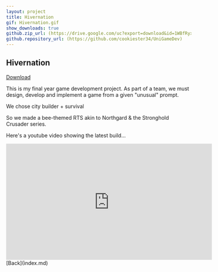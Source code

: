 ```yaml
---
layout: project
title: Hivernation
gif: Hivernation.gif
show_downloads: true
github.zip_url: (https://drive.google.com/uc?export=download&id=1WBfRyxU8ywNIHwzcUX3SOFy-uVb2Erfp)
github.repository_url: (https://github.com/cookiester34/UniGameDev)
---
```


## Hivernation

[Download](https://drive.google.com/file/d/1WBfRyxU8ywNIHwzcUX3SOFy-uVb2Erfp/view?usp=sharing)

This is my final year game development project. As part of a team, we must design, develop and implement a game from a given "unusual" prompt. 

We chose city builder + survival

So we made a bee-themed RTS akin to Northgard & the Stronghold Crusader series.

Here's a youtube video showing the latest build...
<iframe width="560" height="315" src="https://www.youtube.com/embed/fZ0jwzupHFw" title="YouTube video player" frameborder="0" allow="accelerometer; autoplay; clipboard-write; encrypted-media; gyroscope; picture-in-picture" allowfullscreen></iframe>
<br>
[Back](index.md)